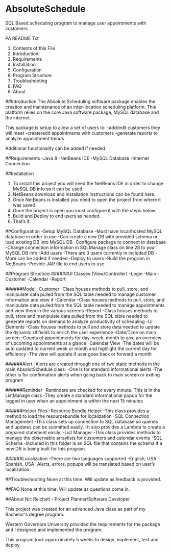 # AbsoluteSchedule
SQL Based scheduling program to manage user appointments with customers.

PA README Txt
1. Contents of this File
2. Introduction
3. Requirements
4. Installation
5. Configuration
6. Program Structure
7. Troubleshooting
8. FAQ
9. About

##Introduction
The Absolute Scheduling software package enables the creation and maintenance of an inter-location scheduling platform. This platform relies on the core Java software package, MySQL database and the internet.

This package is setup to allow a set of users to: 
    -add/edit customers they will meet
    -create/edit appointments with customers
    -generate reports to analyze appointment trends

Additional functionality can be added if needed. 

##Requirements
    -Java 8
    -NetBeans IDE
    -MySQL Database
    -Internet Connection

##Installation
1. To install this project you will need the NetBeans IDE in order to change MySQL DB info so it can be used.
2. NetBeans download and installation instructions can be found here.
3. Once NetBeans is installed you need to open the project from where it was saved.
4. Once the project is open you must configure it with the steps below.
5. Build and Deploy to end users as needed.
6. That’s it.

##Configuration
    -Setup MySQL Database
        -Must have local/hosted MySQL database in order to use
        -Can create a new DB with provided schema or load existing DB into MySQL DB
    -Configure package to connect to database
        -Change connection information in SQLManage class on line 28 to your MySQL DB info
    -Add users
        -There are 3 users currently in included DB
        -More can be added if needed
    -Deploy to users
        -Build the program in NetBeans
        -Provide JAR file to end users to use

##Program Structure
######UI Classes (View/Controller)
    -Login
    -Main
    -Customer
    -Calendar
    -Report

######Model
    -Customer
        -Class houses methods to pull, store, and manipulate data pulled from the SQL table needed to manage customer information and view it
    -Calendar
        -Class houses methods to pull, store, and manipulate data pulled from the SQL table needed to manage appointments and view them in the various screens
    -Report
        -Class houses methods to pull, store and manipulate data pulled from the SQL table needed to generate reports on demand to analyze productivity of scheduling
    -UI Elements
        -Class houses methods to pull and store data needed to update the dynamic UI fields to enrich the user experience
            -Date/Time on main screen
            -Counts of appointments for day, week, month to give an overview of upcoming appointments at a glance
            -Calendar View
                -The dates will be auto updated to current week or month and highlight the current day for efficiency
                -The view will update if user goes back or forward a month

######Alert
    -Alerts are created through one of two static methods in the main AbsolutSchedule class.
        -One is for standard informational alerts
        -The other is for confirmation alerts when going back to main screen or exiting program

######Reminder
    -Reminders are checked for every minute. This is in the ListManage class
    -They create a standard informational popup for the logged in user when an appointment is within the next 15 minutes

######Helper Files
    -Resource Bundle Helper
        -This class provides a method to load the resourcebundle for localization
    -SQL Connection Management
        -This class sets up connection to SQL database so queries and updates can be submitted easily.
        -It also provides a Lambda to create a prepared statement easily.
    -List Manager
        -This class provides methods to manage the observable arraylists for customers and calendar events
    -SQL Schema
        -Included in this folder is an SQL file that contains the schema if a new DB is being built for this program

######Localization
    -There are two languages supported
        -English, USA
        -Spanish, USA
    -Alerts, errors, popups will be translated based on user’s localization

##Troubleshooting
None at this time. Will update as feedback is provided.

##FAQ
None at this time. Will update as questions come in.

##About
Nic Reichelt - Project Planner/Software Developer

This project was created for an advanced Java class as part of my Bachelor's degree program.

Western Governors University provided the requirements for the package and I designed and implemented the program.

This program took approximately 5 weeks to design, implement, test and deploy.
